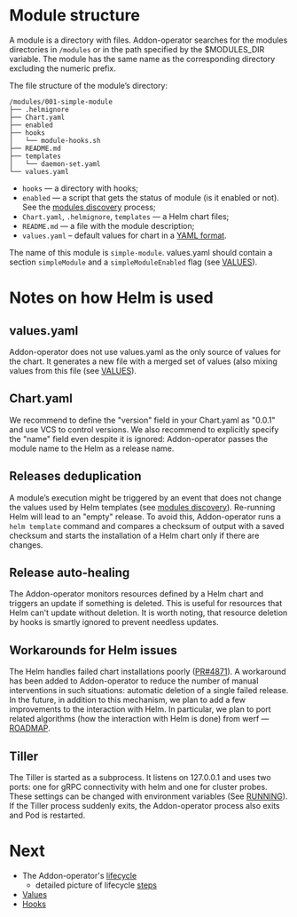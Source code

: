 # Module structure

A module is a directory with files. Addon-operator searches for the modules directories in `/modules` or in the path specified by the $MODULES_DIR variable. The module has the same name as the corresponding directory excluding the numeric prefix.

The file structure of the module’s directory:

```
/modules/001-simple-module
├── .helmignore
├── Chart.yaml
├── enabled
├── hooks
│   └── module-hooks.sh
├── README.md
├── templates
│   └── daemon-set.yaml
└── values.yaml
```

- `hooks` — a directory with hooks;
- `enabled` — a script that gets the status of module (is it enabled or not). See the [modules discovery](LIFECYCLE.md#modules-discovery) process;
- `Chart.yaml`, `.helmignore`, `templates` — a Helm chart files;
- `README.md` — a file with the module description;
- `values.yaml` – default values for chart in a [YAML format](VALUES.md).

The name of this module is `simple-module`. values.yaml should contain a section `simpleModule` and a `simpleModuleEnabled` flag (see [VALUES](VALUES.md#values-storage)). 

# Notes on how Helm is used

## values.yaml

Addon-operator does not use values.yaml as the only source of values for the chart. It generates a new file with a merged set of values (also mixing values from this file (see [VALUES](VALUES.md#merged-values)).

## Chart.yaml

We recommend to define the "version" field in your Chart.yaml as "0.0.1" and use VCS to control versions. We also recommend to explicitly specify the "name" field even despite it is ignored: Addon-operator passes the module name to the Helm as a release name.

## Releases deduplication

A module’s execution might be triggered by an event that does not change the values used by Helm templates (see [modules discovery](LIFECYCLE.md#modules-discovery)). Re-running Helm will lead to an "empty" release. To avoid this, Addon-operator runs a `helm template` command and compares a checksum of output with a saved checksum and starts the installation of a Helm chart only if there are changes.

## Release auto-healing

The Addon-operator monitors resources defined by a Helm chart and triggers an update if something is deleted. This is useful for resources that Helm can't update without deletion. It is worth noting, that resource deletion by hooks is smartly ignored to prevent needless updates.

## Workarounds for Helm issues

The Helm handles failed chart installations poorly ([PR#4871](https://github.com/helm/helm/pull/4871)). A workaround has been added to Addon-operator to reduce the number of manual interventions in such situations: automatic deletion of a single failed release. In the future, in addition to this mechanism, we plan to add a few improvements to the interaction with Helm. In particular, we plan to port related algorithms (how the interaction with Helm is done) from werf — [ROADMAP](https://github.com/flant/addon-operator/issues/17).

## Tiller

The Tiller is started as a subprocess. It listens on 127.0.0.1 and uses two ports: one for gRPC connectivity with helm and one for cluster probes. These settings can be changed with environment variables (See [RUNNING](RUNNING.md)). If the Tiller process suddenly exits, the Addon-operator process also exits and Pod is restarted.

# Next

- The Addon-operator's [lifecycle](LIFECYCLE.md)
  - detailed picture of lifecycle [steps](LIFECYCLE-STEPS.md)
- [Values](VALUES.md)
- [Hooks](HOOKS.md)
